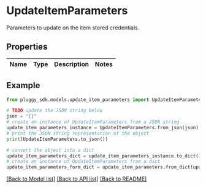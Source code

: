 # UpdateItemParameters

Parameters to update on the item stored credentials.

## Properties

Name | Type | Description | Notes
------------ | ------------- | ------------- | -------------

## Example

```python
from pluggy_sdk.models.update_item_parameters import UpdateItemParameters

# TODO update the JSON string below
json = "{}"
# create an instance of UpdateItemParameters from a JSON string
update_item_parameters_instance = UpdateItemParameters.from_json(json)
# print the JSON string representation of the object
print(UpdateItemParameters.to_json())

# convert the object into a dict
update_item_parameters_dict = update_item_parameters_instance.to_dict()
# create an instance of UpdateItemParameters from a dict
update_item_parameters_form_dict = update_item_parameters.from_dict(update_item_parameters_dict)
```
[[Back to Model list]](../README.md#documentation-for-models) [[Back to API list]](../README.md#documentation-for-api-endpoints) [[Back to README]](../README.md)


